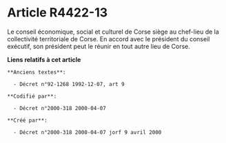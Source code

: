 # Article R4422-13

Le conseil économique, social et culturel de Corse siège au chef-lieu de la collectivité territoriale de Corse. En accord
avec le président du conseil exécutif, son président peut le réunir en tout autre lieu de Corse.

**Liens relatifs à cet article**

	**Anciens textes**:

	  - Décret n°92-1268 1992-12-07, art 9

	**Codifié par**:

	  - Décret n°2000-318 2000-04-07

	**Créé par**:

	  - Décret n°2000-318 2000-04-07 jorf 9 avril 2000
